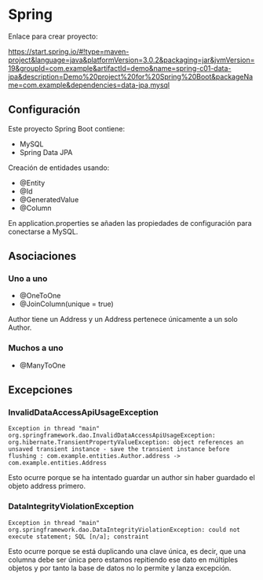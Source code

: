 
# Spring

Enlace para crear proyecto:

https://start.spring.io/#!type=maven-project&language=java&platformVersion=3.0.2&packaging=jar&jvmVersion=19&groupId=com.example&artifactId=demo&name=spring-c01-data-jpa&description=Demo%20project%20for%20Spring%20Boot&packageName=com.example&dependencies=data-jpa,mysql


## Configuración

Este proyecto Spring Boot contiene:

* MySQL
* Spring Data JPA

Creación de entidades usando:

* @Entity
* @Id
* @GeneratedValue
* @Column

En application.properties se añaden las propiedades de configuración para conectarse a MySQL.

## Asociaciones

### Uno a uno

* @OneToOne
* @JoinColumn(unique = true)

Author tiene un Address y un Address pertenece únicamente a un solo Author.


### Muchos a uno

* @ManyToOne

## Excepciones

### InvalidDataAccessApiUsageException

```
Exception in thread "main" org.springframework.dao.InvalidDataAccessApiUsageException: org.hibernate.TransientPropertyValueException: object references an unsaved transient instance - save the transient instance before flushing : com.example.entities.Author.address -> com.example.entities.Address
```

Esto ocurre porque se ha intentado guardar un author sin haber guardado el objeto address primero.


### DataIntegrityViolationException

```
Exception in thread "main" org.springframework.dao.DataIntegrityViolationException: could not execute statement; SQL [n/a]; constraint
```

Esto ocurre porque se está duplicando una clave única, es decir, que una columna debe ser única pero estamos repitiendo ese dato en múltiples objetos y por tanto la base de datos no lo permite y lanza excepción.